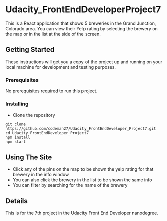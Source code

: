 # Udacity_FrontEndDeveloperProject7
This is a React application that shows 5 breweries in the Grand Junction, Colorado area. You can view their Yelp rating by selecting the brewery on the map or in the list at the side of the screen.

## Getting Started

These instructions will get you a copy of the project up and running on your local machine for development and testing purposes.

### Prerequisites

No prerequisites required to run this project.

### Installing

- Clone the repository

```
git clone https://github.com/codeman27/Udacity_FrontEndDeveloper_Project7.git
cd Udacity_FrontEndDeveloper_Project7
npm install
npm start
```

## Using The Site
- Click any of the pins on the map to be shown the yelp rating for that brewery in the info window
- You can also click the brewery in the list to be shown the same info
- You can filter by searching for the name of the brewery

## Details
This is for the 7th project in the Udacity Front End Developer nanodegree. 
